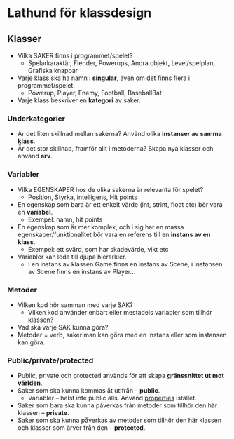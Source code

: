 # Lathund för klassdesign

## Klasser

* Vilka SAKER finns i programmet/spelet?
  * Spelarkaraktär, Fiender, Powerups, Andra objekt, Level/spelplan, Grafiska knappar
* Varje klass ska ha namn i **singular**, även om det finns flera i programmet/spelet.
  * Powerup, Player, Enemy, Football, BaseballBat
* Varje klass beskriver en **kategori** av saker.

### Underkategorier

* Är det liten skillnad mellan sakerna? Använd olika **instanser av samma klass**.
* Är det stor skillnad, framför allt i metoderna? Skapa nya klasser och använd **arv**.

### Variabler

* Vilka EGENSKAPER hos de olika sakerna är relevanta för spelet?
  * Position, Styrka, intelligens, Hit points
* En egenskap som bara är ett enkelt värde (int, strint, float etc) bör vara en **variabel**.
  * Exempel: namn, hit points
* En egenskap som är mer komplex, och i sig har en massa egenskaper/funktionalitet bör vara en referens till en **instans av en klass**.
  * Exempel: ett svärd, som har skadevärde, vikt etc
* Variabler kan leda till djupa hierarkier.
  * I en instans av klassen Game finns en instans av Scene, i instansen av Scene finns en instans av Player…

### Metoder

* Vilken kod hör samman med varje SAK?
  * Vilken kod använder enbart eller mestadels variabler som tillhör klassen?
* Vad ska varje SAK kunna göra?
* Metoder = verb, saker man kan göra med en instans eller som instansen kan göra.

### Public/private/protected

* Public, private och protected används för att skapa **gränssnittet ut mot världen**.
* Saker som ska kunna kommas åt utifrån – **public**.
  * Variabler – helst inte public alls. Använd [properties](inkapsling-och-properties.md) istället.
* Saker som bara ska kunna påverkas från metoder som tillhör den här klassen – **private**.
* Saker som ska kunna påverkas av metoder som tillhör den här klassen och klasser som ärver från den – **protected**.
